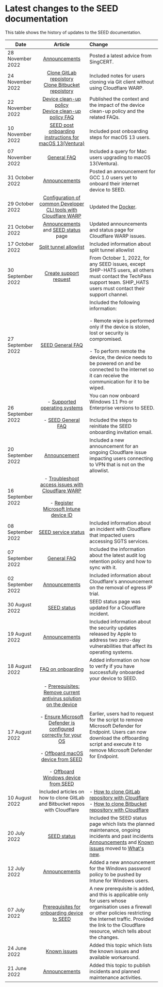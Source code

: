 # Latest changes to the SEED documentation

This table shows the history of updates to the SEED documentation.

| Date  | Article | Change |
| ------------- |:-------------:|:-------------|
| 28 November 2022 | [Announcements](announcements)| Posted a latest advice from SingCERT. |
| 24 November 2022 | [Clone GitLab repoistory](https://docs.developer.tech.gov.sg/docs/security-suite-for-engineering-endpoint-devices/faqs/how-to-clone-a-gitlab-repository-over-ssh-with-cloudflare-access)<br>[Clone Bitbucket repoistory](https://docs.developer.tech.gov.sg/docs/security-suite-for-engineering-endpoint-devices/faqs/how-to-clone-a-bitbucket-repository-over-ssh-with-cloudflare-access) | Included notes for users cloning via Git client without using Cloudflare WARP. |
| 22 November 2022 | [Device clean-up policy](device-clean-up-policy)<br>[Device clean-up policy FAQ](device-clean-up-policy-faqs)| Published the context and the impact of the device clean-up policy and the related FAQs. |
| 10 November 2022 | [SEED post onboarding instructions for macOS 13(Ventura)](post-onboarding-instructions/mac-os-13)| Included post onboarding steps for macOS 13 users. |
| 07 November 2022 | [General FAQ](https://docs.developer.tech.gov.sg/docs/security-suite-for-engineering-endpoint-devices/faqs/seed-faq-general) | Included a query for Mac users upgrading to macOS 13(Ventura). |
| 31 October 2022 | [Announcements](announcements) | Posted an announcement for GCC 1.0 users yet to onboard their internet device to SEED.|
| 29 October 2022 | [Configuration of common Developer CLI tools with Cloudflare WARP](https://docs.developer.tech.gov.sg/docs/security-suite-for-engineering-endpoint-devices/faqs/configuration-of-common-developer-cli-tools-with-cloudflare-warp) | Updated the [Docker](https://docs.developer.tech.gov.sg/docs/security-suite-for-engineering-endpoint-devices/faqs/configuration-of-common-developer-cli-tools-with-cloudflare-warp?id=docker). |
| 21 October 2022 | [Announcements](announcements) and [SEED status](seed-status) page | Updated announcements and status page for Cloudflare WARP issues. |
| 17 October 2022 | [Split tunnel allowlist](additional-resources/split-tunnel-allowlist) | Included information about split tunnel allowlist |
| 30 September 2022 | [Create support request](raise-an-incident-support-request) | From October 1, 2022, for any SEED issues, except SHIP-HATS users, all others must contact the TechPass support team. SHIP_HATS users must contact their support channel. |
 27 September 2022 | [SEED General FAQ](faqs/seed-faq-general) | Included the following information:<br><br> - Remote wipe is performed only if the device is stolen, lost or security is compromised.<br><br> - To perform remote the device, the device needs to be powered on and be connected to the internet so it can receive the communication for it to be wiped. |
| 26 September 2022 | - [Supported operating systems](https://docs.developer.tech.gov.sg/docs/staging-security-suite-for-engineering-endpoint-devices-seed/prerequisites-for-onboarding?id=supported-operating-systems-and-devices-for-seed)<br><br> - [SEED General FAQ](faqs/seed-faq-general) | You can now onboard Windows 11 Pro or Enterprise versions to SEED.<br><br>Included the steps to reinitiate the SEED onboarding invitation email. |
| 20 September 2022 | [Announcement](announcements) | Included a new announcement for an ongoing Cloudflare issue impacting users connecting to VPN that is not on the allowlist. |
| 16 September 2022 | - [Troubleshoot access issues with Cloudflare WARP](https://docs.developer.tech.gov.sg/docs/security-suite-for-engineering-endpoint-devices/faqs/cloudflare-warp-known-issues)<br><br> - [Register Microsoft Intune device ID](https://docs.developer.tech.gov.sg/docs/staging-security-suite-for-engineering-endpoint-devices-seed/onboard-device/mac-os?id=step-2-register-microsoft-intune-device-id)|
| 08 September 2022| [SEED service status](seed-status) | Included information about an incident with Cloudflare that impacted users accessing SGTS services. |
| 07 September 2022 | [General FAQ](faqs/seed-faq-general) | Included the information about the latest audit log retention policy and how to sync with it. |
| 02 September 2022|[Announcements](announcements) | Included information about Cloudflare's announcement on the removal of egress IP trial. |
| 30 August 2022 | [SEED status](seed-status) | SEED status page was updated for a Cloudflare incident. |
| 19 August 2022 | [Announcements](announcements) | Included information about the security updates released by Apple to address two zero-day vulnerabilities that affect its operating systems. |
| 18 August 2022 | [FAQ on onboarding](https://docs.developer.tech.gov.sg/docs/security-suite-for-engineering-endpoint-devices/faqs/common-onboarding-issues) | Added information on how to verify if you have successfully onboarded your device to SEED. |
| 17 August 2022 | - [Prerequisites: Remove current antivirus solution on the device](https://docs.developer.tech.gov.sg/docs/security-suite-for-engineering-endpoint-devices/prerequisites-for-onboarding?id=remove-existing-softwares-on-your-device)<br><br>- [Ensure Microsoft Defender is configured correctly for your OS](https://docs.developer.tech.gov.sg/docs/security-suite-for-engineering-endpoint-devices/verify-microsoft-defender-is-configured-correctly-for-your-os) <br><br>- [Offboard macOS device from SEED](https://docs.developer.tech.gov.sg/docs/security-suite-for-engineering-endpoint-devices/offboard-device/mac-os?id=step-4-remove-microsoft-defender-for-endpoint) <br><br>- [Offboard Windows device from SEED](https://docs.developer.tech.gov.sg/docs/security-suite-for-engineering-endpoint-devices/offboard-device/windows?id=step-4-remove-microsoft-defender-for-endpoint) | Earlier, users had to request for the script to remove Microsoft Defender for Endpoint. Users can now download the offboarding script and execute it to remove Microsoft Defender for Endpoint. |
| 10 August 2022 | Included articles on how to clone GitLab and Bitbucket repos with Cloudflare| - [How to clone GitLab repository with Cloudflare](faqs/how-to-clone-a-gitlab-repository-over-ssh-with-cloudflare-access)<br>- [How to clone Bitbucket repository with Cloudflare](faqs/how-to-clone-a-bitbucket-repository-over-ssh-with-cloudflare-access)
| 20 July 2022 | [SEED status](seed-status) | Included the SEED status page which lists the planned maintenance, ongoing incidents and past incidents<br>[Announcements](announcements) and [Known issues](known-issues) moved to [What's new](what-s-new).|
| 12 July 2022 | [Announcements](announcements)  | Added a new announcement for the Windows password policy to be pushed by Intune for Windows users. |
| 07 July 2022 | [Prerequisites for onboarding device to SEED](prerequisites-for-onboarding) | A new prerequisite is added, and this is applicable only for users whose organisation uses a firewall or other policies restricting the Internet traffic. Provided the link to the Cloudflare resource, which tells about the changes. |
| 24 June 2022     | [Known issues](known-issues)     | Added this topic which lists the known issues and available workaround. |
| 21 June 2022 | [Announcements](announcements)  | Added this topic to publish incidents and planned maintenance activities. |
